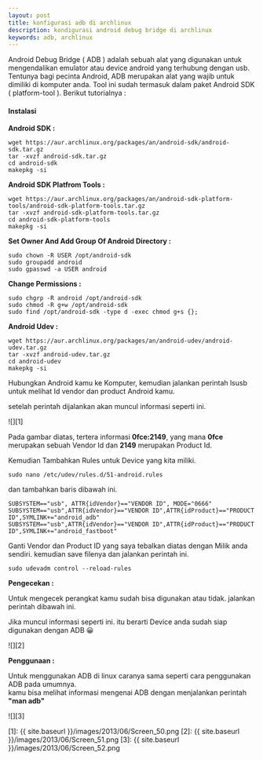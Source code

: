 ```yaml
---
layout: post
title: konfigurasi adb di archlinux
description: kondigurasi android debug bridge di archlinux
keywords: adb, archlinux
---
```

Android Debug Bridge ( ADB ) adalah sebuah alat yang digunakan untuk mengendalikan emulator atau device android yang terhubung dengan usb. Tentunya bagi pecinta Android, ADB merupakan alat yang wajib untuk dimiliki di komputer anda. Tool ini sudah termasuk dalam paket Android SDK ( platform-tool ). Berikut tutorialnya :

#### Instalasi

**Android SDK :**

    wget https://aur.archlinux.org/packages/an/android-sdk/android-sdk.tar.gz
    tar -xvzf android-sdk.tar.gz
    cd android-sdk
    makepkg -si

**Android SDK Platfrom Tools :**

    wget https://aur.archlinux.org/packages/an/android-sdk-platform-tools/android-sdk-platform-tools.tar.gz
    tar -xvzf android-sdk-platform-tools.tar.gz
    cd android-sdk-platform-tools
    makepkg -si

**Set Owner And Add Group Of Android Directory :**

    sudo chown -R USER /opt/android-sdk
    sudo groupadd android
    sudo gpasswd -a USER android

**Change Permissions :**

    sudo chgrp -R android /opt/android-sdk
    sudo chmod -R g+w /opt/android-sdk
    sudo find /opt/android-sdk -type d -exec chmod g+s {};

**Android Udev :**

    wget https://aur.archlinux.org/packages/an/android-udev/android-udev.tar.gz
    tar -xvzf android-udev.tar.gz
    cd android-udev
    makepkg -si

Hubungkan Android kamu ke Komputer, kemudian jalankan perintah lsusb untuk melihat Id vendor dan product Android kamu.

setelah perintah dijalankan akan muncul informasi seperti ini.

![][1] 

Pada gambar diatas, tertera informasi **0fce:2149**, yang mana **0fce** merupakan sebuah Vendor Id dan **2149** merupakan Product Id.

Kemudian Tambahkan Rules untuk Device yang kita miliki.

    sudo nano /etc/udev/rules.d/51-android.rules

dan tambahkan baris dibawah ini.

    SUBSYSTEM=="usb", ATTR{idVendor}=="VENDOR ID", MODE="0666"
    SUBSYSTEM=="usb",ATTR{idVendor}=="VENDOR ID",ATTR{idProduct}=="PRODUCT ID",SYMLINK+="android_adb"
    SUBSYSTEM=="usb",ATTR{idVendor}=="VENDOR ID",ATTR{idProduct}=="PRODUCT ID",SYMLINK+="android_fastboot"

Ganti Vendor dan Product ID yang saya tebalkan diatas dengan Milik anda sendiri. kemudian save filenya dan jalankan perintah ini.

    sudo udevadm control --reload-rules

**Pengecekan :**
  
Untuk mengecek perangkat kamu sudah bisa digunakan atau tidak. jalankan perintah dibawah ini.

Jika muncul informasi seperti ini. itu berarti Device anda sudah siap digunakan dengan ADB 😀

![][2]


**Penggunaan :**

Untuk menggunakan ADB di linux caranya sama seperti cara penggunakan ADB pada umumnya.  
kamu bisa melihat informasi mengenai ADB dengan menjalankan perintah **"man adb"**

![][3]


[1]: {{ site.baseurl }}/images/2013/06/Screen_50.png
[2]: {{ site.baseurl }}/images/2013/06/Screen_51.png
[3]: {{ site.baseurl }}/images/2013/06/Screen_52.png
  


